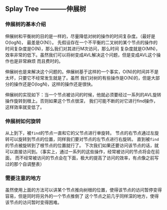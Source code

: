 ## Splay Tree ————伸展树

### 伸展树的基本介绍

伸展树和平衡树的目的是一样的，尽量降低对树的操作的时间复杂度。（最好是O(logN)， 最差是O(N)）。
先假设存在一个不平衡的二叉树的某个节点的操作的时间复杂度是O(N)，那么我们对其进行M次访问，那么时间
复杂度就是O(MN)，效率非常的低下。虽然我们可以将树变成AVL解决这个问题，但是变成AVL这个操作也是非常麻烦
而且费时的。

伸展树也是来解决这个问题的。伸展树基于这样的一个事实，O(N)的时间并不是太坏，只要它不经常发生就是了。虽然
我们对树的有些操作是O(N)的，但是大部分的操作还是O(logN)，这样的操作还是很快。

伸展树的实现如下：当一个节点被访问的时候，他就必须要经过一系列的AVL旋转操作旋转到根上。否则如果这个节点很深，
我们可能不断的对它进行find操作，这样效率就变低了。

### 伸展树如何旋转

从上到下，被`find`的节点一直和它的父节点进行单旋转。
节点的右节点通过左旋转可以旋转到节点的位置，同样我们要对节点的左节点进行右旋转。
直到被`find`的节点被旋转到了根节点的位置就行了。
下次我们如果还要访问该节点的话，就可以直接访问到。（事实上，通过一系列的这些操作，经常被访问的节点将会在前面，
而不经常被访问的节点会在下面，极大的提高了访问的效率，有点像之前写过的那个自调整表）

### 需要注意的地方

虽然使用上面的方法可以讲某个节点推向树根的位置，使得该节点的访问暂停变得容易，但是同时将另外的一个节点推倒了
这个节点之前几乎同样深的地方，使得该节点的访问暂时变得困难。